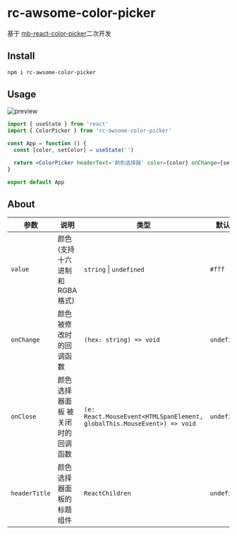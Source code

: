 # rc-awsome-color-picker

基于 [mb-react-color-picker](https://github.com/mockingbot/mb-color-picker)二次开发

## Install

```bash
npm i rc-awsome-color-picker
```

## Usage

![preview](https://yun.dui88.com/tuia-fed/assets/20230509153853.jpg)

```jsx
import { useState } from 'react'
import { ColorPicker } from 'rc-awsome-color-picker'

const App = function () {
  const [color, setColor] = useState('')

  return <ColorPicker headerText='颜色选择器' color={color} onChange={setColor} />
}

export default App

```

## About
  <!-- 
  value?: string,
  headerTitle?: string,
  onChange: (color: string) => void,
  onClose?: (e: React.MouseEvent<HTMLSpanElement, globalThis.MouseEvent>) => void, -->

|  参数   | 说明  | 类型  | 默认值  |
|  ----  | ----  | ----  | ----  |
| `value`  | 颜色(支持十六进制和RGBA格式) | `string` \| `undefined` | `#fff` |
| `onChange`  | 颜色被修改时的回调函数 | `(hex: string) => void` | `undefined` |
| `onClose`  | 颜色选择器面板 被关闭时的回调函数 | `(e: React.MouseEvent<HTMLSpanElement, globalThis.MouseEvent>) => void` | `undefined` |
| `headerTitle`  | 颜色选择器面板的标题组件 | `ReactChildren` | `undefined` |
